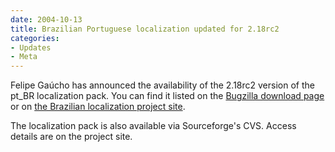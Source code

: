 ```yaml
---
date: 2004-10-13
title: Brazilian Portuguese localization updated for 2.18rc2
categories:
- Updates
- Meta
---
```


Felipe Gaúcho has announced the availability of the 2.18rc2 version of the pt_BR localization pack. You can find it listed on the [Bugzilla download page](/download/#localizations) or on [the Brazilian localization project site](https://sourceforge.net/projects/bugzilla-br/).

The localization pack is also available via Sourceforge's CVS. Access details are on the project site.

